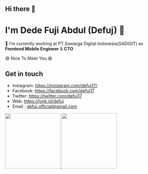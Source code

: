 ## Hi there 👋
# I'm Dede Fuji Abdul (Defuj) 👋
🔭 I’m currently working at PT.Sawarga Digital Indonesia(SADIGIT) as **Frontend Mobile Engineer** & **CTO**

😄 Nice To Meet You 😄

## Get in touch
- Instagram: https://instagram.com/defuj17/
- Facebook: https://facebook.com/defuj17
- Twitter: https://twitter.com/defuj17
- Web: https://lynk.id/defuj
- Email : [defuj.official@gmail.com](mailto:defuj.official@gmail.com)

<p align="left">
<a href="https://github.com/defuj">
  <img height="180em" src="https://github-readme-stats-eight-theta.vercel.app/api?username=defuj&show_icons=true&theme=vue-dark&include_all_commits=true&count_private=true"/>
  <img height="180em" src="https://github-readme-stats-eight-theta.vercel.app/api/top-langs/?username=defuj&layout=compact&langs_count=8&theme=vue-dark&hide=html,css,blade"/>
</a>
</p>


<!--
**defuj/defuj** is a ✨ _special_ ✨ repository because its `README.md` (this file) appears on your GitHub profile.

Here are some ideas to get you started:

- 🔭 I’m currently working on ...
- 🌱 I’m currently learning ...
- 👯 I’m looking to collaborate on ...
- 🤔 I’m looking for help with ...
- 💬 Ask me about ...
- 📫 How to reach me: ...
- 😄 Pronouns: ...
- ⚡ Fun fact: ...

[![defuj's wakatime stats](https://github-readme-stats.vercel.app/api/wakatime?username=defuj)](https://github.com/defuj)z

to edit : https://github.com/defuj/github-readme-stats
-->
